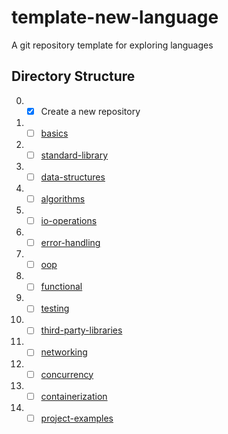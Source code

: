 # template-new-language
A git repository template for exploring languages

## Directory Structure
0. - [x] Create a new repository
1. - [ ] [basics](./basics/README.md)
2. - [ ] [standard-library](./standard-library/README.md)
3. - [ ] [data-structures](./data-structures/README.md)
4. - [ ] [algorithms](./algorithms/README.md)
5. - [ ] [io-operations](./io-operations/README.md)
6. - [ ] [error-handling](./error-handling/README.md)
7. - [ ] [oop](./oop/README.md)
8. - [ ] [functional](./functional/README.md)
9. - [ ] [testing](./testing/README.md)
10. - [ ] [third-party-libraries](./third-party-libraries/README.md)
11. - [ ] [networking](./networking/README.md)
12. - [ ] [concurrency](./concurrency/README.md)
13. - [ ] [containerization](./containerization/README.md)
14. - [ ] [project-examples](./project-examples/README.md)
